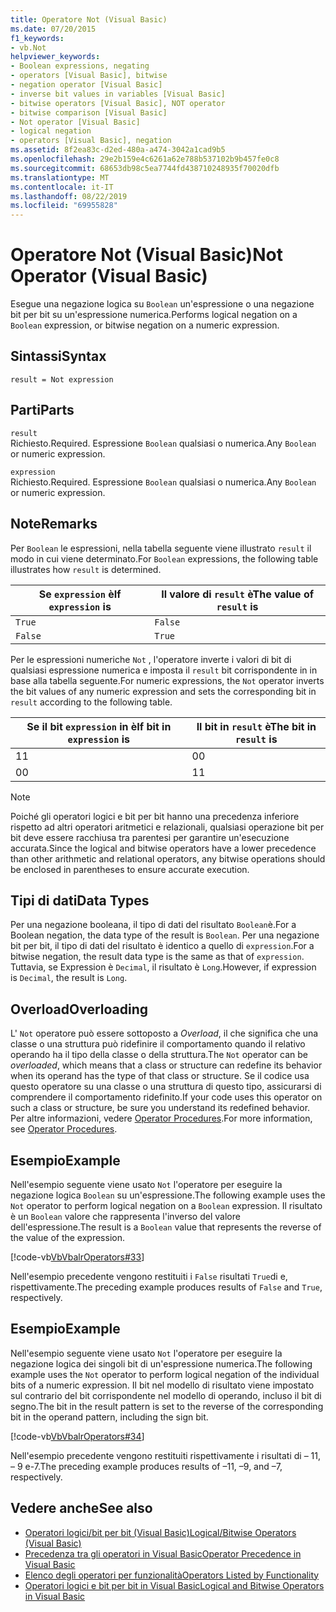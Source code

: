 ```yaml
---
title: Operatore Not (Visual Basic)
ms.date: 07/20/2015
f1_keywords:
- vb.Not
helpviewer_keywords:
- Boolean expressions, negating
- operators [Visual Basic], bitwise
- negation operator [Visual Basic]
- inverse bit values in variables [Visual Basic]
- bitwise operators [Visual Basic], NOT operator
- bitwise comparison [Visual Basic]
- Not operator [Visual Basic]
- logical negation
- operators [Visual Basic], negation
ms.assetid: 8f2ea83c-d2ed-480a-a474-3042a1cad9b5
ms.openlocfilehash: 29e2b159e4c6261a62e788b537102b9b457fe0c8
ms.sourcegitcommit: 68653db98c5ea7744fd438710248935f70020dfb
ms.translationtype: MT
ms.contentlocale: it-IT
ms.lasthandoff: 08/22/2019
ms.locfileid: "69955828"
---
```

# <a name="not-operator-visual-basic"></a><span data-ttu-id="8d2df-102">Operatore Not (Visual Basic)</span><span class="sxs-lookup"><span data-stu-id="8d2df-102">Not Operator (Visual Basic)</span></span>
<span data-ttu-id="8d2df-103">Esegue una negazione logica su `Boolean` un'espressione o una negazione bit per bit su un'espressione numerica.</span><span class="sxs-lookup"><span data-stu-id="8d2df-103">Performs logical negation on a `Boolean` expression, or bitwise negation on a numeric expression.</span></span>  
  
## <a name="syntax"></a><span data-ttu-id="8d2df-104">Sintassi</span><span class="sxs-lookup"><span data-stu-id="8d2df-104">Syntax</span></span>  
  
```  
result = Not expression  
```  
  
## <a name="parts"></a><span data-ttu-id="8d2df-105">Parti</span><span class="sxs-lookup"><span data-stu-id="8d2df-105">Parts</span></span>  
 `result`  
 <span data-ttu-id="8d2df-106">Richiesto.</span><span class="sxs-lookup"><span data-stu-id="8d2df-106">Required.</span></span> <span data-ttu-id="8d2df-107">Espressione `Boolean` qualsiasi o numerica.</span><span class="sxs-lookup"><span data-stu-id="8d2df-107">Any `Boolean` or numeric expression.</span></span>  
  
 `expression`  
 <span data-ttu-id="8d2df-108">Richiesto.</span><span class="sxs-lookup"><span data-stu-id="8d2df-108">Required.</span></span> <span data-ttu-id="8d2df-109">Espressione `Boolean` qualsiasi o numerica.</span><span class="sxs-lookup"><span data-stu-id="8d2df-109">Any `Boolean` or numeric expression.</span></span>  
  
## <a name="remarks"></a><span data-ttu-id="8d2df-110">Note</span><span class="sxs-lookup"><span data-stu-id="8d2df-110">Remarks</span></span>  
 <span data-ttu-id="8d2df-111">Per `Boolean` le espressioni, nella tabella seguente viene illustrato `result` il modo in cui viene determinato.</span><span class="sxs-lookup"><span data-stu-id="8d2df-111">For `Boolean` expressions, the following table illustrates how `result` is determined.</span></span>  
  
|<span data-ttu-id="8d2df-112">Se `expression` è</span><span class="sxs-lookup"><span data-stu-id="8d2df-112">If `expression` is</span></span>|<span data-ttu-id="8d2df-113">Il valore di `result` è</span><span class="sxs-lookup"><span data-stu-id="8d2df-113">The value of `result` is</span></span>|  
|------------------------|------------------------------|  
|`True`|`False`|  
|`False`|`True`|  
  
 <span data-ttu-id="8d2df-114">Per le espressioni numeriche `Not` , l'operatore inverte i valori di bit di qualsiasi espressione numerica e imposta il `result` bit corrispondente in in base alla tabella seguente.</span><span class="sxs-lookup"><span data-stu-id="8d2df-114">For numeric expressions, the `Not` operator inverts the bit values of any numeric expression and sets the corresponding bit in `result` according to the following table.</span></span>  
  
|<span data-ttu-id="8d2df-115">Se il bit `expression` in è</span><span class="sxs-lookup"><span data-stu-id="8d2df-115">If bit in `expression` is</span></span>|<span data-ttu-id="8d2df-116">Il bit in `result` è</span><span class="sxs-lookup"><span data-stu-id="8d2df-116">The bit in `result` is</span></span>|  
|-------------------------------|----------------------------|  
|<span data-ttu-id="8d2df-117">1</span><span class="sxs-lookup"><span data-stu-id="8d2df-117">1</span></span>|<span data-ttu-id="8d2df-118">0</span><span class="sxs-lookup"><span data-stu-id="8d2df-118">0</span></span>|  
|<span data-ttu-id="8d2df-119">0</span><span class="sxs-lookup"><span data-stu-id="8d2df-119">0</span></span>|<span data-ttu-id="8d2df-120">1</span><span class="sxs-lookup"><span data-stu-id="8d2df-120">1</span></span>|  
  
> [!NOTE]
> <span data-ttu-id="8d2df-121">Poiché gli operatori logici e bit per bit hanno una precedenza inferiore rispetto ad altri operatori aritmetici e relazionali, qualsiasi operazione bit per bit deve essere racchiusa tra parentesi per garantire un'esecuzione accurata.</span><span class="sxs-lookup"><span data-stu-id="8d2df-121">Since the logical and bitwise operators have a lower precedence than other arithmetic and relational operators, any bitwise operations should be enclosed in parentheses to ensure accurate execution.</span></span>  
  
## <a name="data-types"></a><span data-ttu-id="8d2df-122">Tipi di dati</span><span class="sxs-lookup"><span data-stu-id="8d2df-122">Data Types</span></span>  
 <span data-ttu-id="8d2df-123">Per una negazione booleana, il tipo di dati del risultato `Boolean`è.</span><span class="sxs-lookup"><span data-stu-id="8d2df-123">For a Boolean negation, the data type of the result is `Boolean`.</span></span> <span data-ttu-id="8d2df-124">Per una negazione bit per bit, il tipo di dati del risultato è identico a quello di `expression`.</span><span class="sxs-lookup"><span data-stu-id="8d2df-124">For a bitwise negation, the result data type is the same as that of `expression`.</span></span> <span data-ttu-id="8d2df-125">Tuttavia, se Expression è `Decimal`, il risultato è `Long`.</span><span class="sxs-lookup"><span data-stu-id="8d2df-125">However, if expression is `Decimal`, the result is `Long`.</span></span>  
  
## <a name="overloading"></a><span data-ttu-id="8d2df-126">Overload</span><span class="sxs-lookup"><span data-stu-id="8d2df-126">Overloading</span></span>  
 <span data-ttu-id="8d2df-127">L' `Not` operatore può essere sottoposto a *Overload*, il che significa che una classe o una struttura può ridefinire il comportamento quando il relativo operando ha il tipo della classe o della struttura.</span><span class="sxs-lookup"><span data-stu-id="8d2df-127">The `Not` operator can be *overloaded*, which means that a class or structure can redefine its behavior when its operand has the type of that class or structure.</span></span> <span data-ttu-id="8d2df-128">Se il codice usa questo operatore su una classe o una struttura di questo tipo, assicurarsi di comprendere il comportamento ridefinito.</span><span class="sxs-lookup"><span data-stu-id="8d2df-128">If your code uses this operator on such a class or structure, be sure you understand its redefined behavior.</span></span> <span data-ttu-id="8d2df-129">Per altre informazioni, vedere [Operator Procedures](../../../visual-basic/programming-guide/language-features/procedures/operator-procedures.md).</span><span class="sxs-lookup"><span data-stu-id="8d2df-129">For more information, see [Operator Procedures](../../../visual-basic/programming-guide/language-features/procedures/operator-procedures.md).</span></span>  
  
## <a name="example"></a><span data-ttu-id="8d2df-130">Esempio</span><span class="sxs-lookup"><span data-stu-id="8d2df-130">Example</span></span>  
 <span data-ttu-id="8d2df-131">Nell'esempio seguente viene usato `Not` l'operatore per eseguire la negazione logica `Boolean` su un'espressione.</span><span class="sxs-lookup"><span data-stu-id="8d2df-131">The following example uses the `Not` operator to perform logical negation on a `Boolean` expression.</span></span> <span data-ttu-id="8d2df-132">Il risultato è un `Boolean` valore che rappresenta l'inverso del valore dell'espressione.</span><span class="sxs-lookup"><span data-stu-id="8d2df-132">The result is a `Boolean` value that represents the reverse of the value of the expression.</span></span>  
  
 [!code-vb[VbVbalrOperators#33](~/samples/snippets/visualbasic/VS_Snippets_VBCSharp/VbVbalrOperators/VB/Class1.vb#33)]  
  
 <span data-ttu-id="8d2df-133">Nell'esempio precedente vengono restituiti i `False` risultati `True`di e, rispettivamente.</span><span class="sxs-lookup"><span data-stu-id="8d2df-133">The preceding example produces results of `False` and `True`, respectively.</span></span>  
  
## <a name="example"></a><span data-ttu-id="8d2df-134">Esempio</span><span class="sxs-lookup"><span data-stu-id="8d2df-134">Example</span></span>  
 <span data-ttu-id="8d2df-135">Nell'esempio seguente viene usato `Not` l'operatore per eseguire la negazione logica dei singoli bit di un'espressione numerica.</span><span class="sxs-lookup"><span data-stu-id="8d2df-135">The following example uses the `Not` operator to perform logical negation of the individual bits of a numeric expression.</span></span> <span data-ttu-id="8d2df-136">Il bit nel modello di risultato viene impostato sul contrario del bit corrispondente nel modello di operando, incluso il bit di segno.</span><span class="sxs-lookup"><span data-stu-id="8d2df-136">The bit in the result pattern is set to the reverse of the corresponding bit in the operand pattern, including the sign bit.</span></span>  
  
 [!code-vb[VbVbalrOperators#34](~/samples/snippets/visualbasic/VS_Snippets_VBCSharp/VbVbalrOperators/VB/Class1.vb#34)]  
  
 <span data-ttu-id="8d2df-137">Nell'esempio precedente vengono restituiti rispettivamente i risultati di – 11, – 9 e-7.</span><span class="sxs-lookup"><span data-stu-id="8d2df-137">The preceding example produces results of –11, –9, and –7, respectively.</span></span>  
  
## <a name="see-also"></a><span data-ttu-id="8d2df-138">Vedere anche</span><span class="sxs-lookup"><span data-stu-id="8d2df-138">See also</span></span>

- [<span data-ttu-id="8d2df-139">Operatori logici/bit per bit (Visual Basic)</span><span class="sxs-lookup"><span data-stu-id="8d2df-139">Logical/Bitwise Operators (Visual Basic)</span></span>](../../../visual-basic/language-reference/operators/logical-bitwise-operators.md)
- [<span data-ttu-id="8d2df-140">Precedenza tra gli operatori in Visual Basic</span><span class="sxs-lookup"><span data-stu-id="8d2df-140">Operator Precedence in Visual Basic</span></span>](../../../visual-basic/language-reference/operators/operator-precedence.md)
- [<span data-ttu-id="8d2df-141">Elenco degli operatori per funzionalità</span><span class="sxs-lookup"><span data-stu-id="8d2df-141">Operators Listed by Functionality</span></span>](../../../visual-basic/language-reference/operators/operators-listed-by-functionality.md)
- [<span data-ttu-id="8d2df-142">Operatori logici e bit per bit in Visual Basic</span><span class="sxs-lookup"><span data-stu-id="8d2df-142">Logical and Bitwise Operators in Visual Basic</span></span>](../../../visual-basic/programming-guide/language-features/operators-and-expressions/logical-and-bitwise-operators.md)
